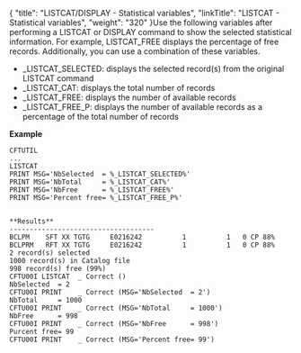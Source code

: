 {
    "title": "LISTCAT/DISPLAY - Statistical variables",
    "linkTitle": "LISTCAT &#45; Statistical variables",
    "weight": "320"
}Use the following variables after performing a LISTCAT or DISPLAY command to show the selected statistical information. For example, LISTCAT\_FREE displays the percentage of free records. Additionally, you can use a combination of these variables.

-   \_LISTCAT\_SELECTED: displays the selected record(s) from the original LISTCAT command
-   \_LISTCAT\_CAT: displays the total number of records
-   \_LISTCAT\_FREE: displays the number of available records
-   \_LISTCAT\_FREE\_P: displays the number of available records as a percentage of the total number of records

**Example**

```
CFTUTIL
...
LISTCAT
PRINT MSG='NbSelected  = %_LISTCAT_SELECTED%'
PRINT MSG='NbTotal     = %_LISTCAT_CAT%'
PRINT MSG='NbFree      = %_LISTCAT_FREE%'
PRINT MSG='Percent free= %_LISTCAT_FREE_P%'
 
 
**Results**
------------------------------------
BCLPM    SFT XX TGTG     E0216242          1          1   0 CP 88%
BCLPRM   RFT XX TGTG     E0216242          1          1   0 CP 88%
2 record(s) selected
1000 record(s) in Catalog file
998 record(s) free (99%)
CFTU00I LISTCAT  _ Correct ()
NbSelected  = 2
CFTU00I PRINT    _ Correct (MSG='NbSelected  = 2')
NbTotal     = 1000
CFTU00I PRINT    _ Correct (MSG='NbTotal     = 1000')
NbFree      = 998
CFTU00I PRINT    _ Correct (MSG='NbFree      = 998')
Purcent free= 99
CFTU00I PRINT    _ Correct (MSG='Percent free= 99')
```
